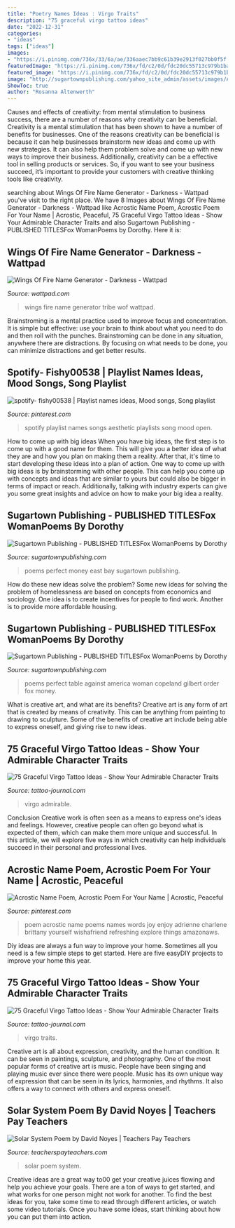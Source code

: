```yaml
---
title: "Poetry Names Ideas : Virgo Traits"
description: "75 graceful virgo tattoo ideas"
date: "2022-12-31"
categories:
- "ideas"
tags: ["ideas"]
images:
- "https://i.pinimg.com/736x/33/6a/ae/336aaec7bb9c61b39e2913f027bb0f5f.jpg"
featuredImage: "https://i.pinimg.com/736x/fd/c2/0d/fdc20dc55713c979b1ba6cb7a10187b3--poem-ideas-acrostic-poems.jpg"
featured_image: "https://i.pinimg.com/736x/fd/c2/0d/fdc20dc55713c979b1ba6cb7a10187b3--poem-ideas-acrostic-poems.jpg"
image: "http://sugartownpublishing.com/yahoo_site_admin/assets/images/At_My_Table_350_dpi.80123040_std.jpg"
ShowToc: true
author: "Rosanna Altenwerth"
---
```



Causes and effects of creativity: from mental stimulation to business success, there are a number of reasons why creativity can be beneficial.
Creativity is a mental stimulation that has been shown to have a number of benefits for businesses. One of the reasons creativity can be beneficial is because it can help businesses brainstorm new ideas and come up with new strategies. It can also help them problem solve and come up with new ways to improve their business. Additionally, creativity can be a effective tool in selling products or services. So, if you want to see your business succeed, it’s important to provide your customers with creative thinking tools like creativity.

	

		
searching about Wings Of Fire Name Generator - Darkness - Wattpad you've visit to the right place. We have 8 Images about Wings Of Fire Name Generator - Darkness - Wattpad like Acrostic Name Poem, Acrostic Poem For Your Name | Acrostic, Peaceful, 75 Graceful Virgo Tattoo Ideas - Show Your Admirable Character Traits and also Sugartown Publishing - PUBLISHED TITLESFox WomanPoems by Dorothy. Here it is:
		
    
## Wings Of Fire Name Generator - Darkness - Wattpad

<img loading=lazy src="https://a.wattpad.com/cover/77610449-352-k892216.jpg" onerror="this.onerror=null;this.src='https://tse2.mm.bing.net/th?id=OIP.MnWgJRpKzwaBpNWhcgtkMwAAAA&amp;pid=15.1';" alt="Wings Of Fire Name Generator - Darkness - Wattpad">

_Source: wattpad.com_

>wings fire name generator tribe wof wattpad. 

	

Brainstroming is a mental practice used to improve focus and concentration. It is simple but effective: use your brain to think about what you need to do and then roll with the punches. Brainstroming can be done in any situation, anywhere there are distractions. By focusing on what needs to be done, you can minimize distractions and get better results.

    
## Spotify- Fishy00538 | Playlist Names Ideas, Mood Songs, Song Playlist

<img loading=lazy src="https://i.pinimg.com/736x/33/6a/ae/336aaec7bb9c61b39e2913f027bb0f5f.jpg" onerror="this.onerror=null;this.src='https://tse4.mm.bing.net/th?id=OIP.TrmOvCOuHv9hpedW-qJmLAHaNK&amp;pid=15.1';" alt="spotify- fishy00538 | Playlist names ideas, Mood songs, Song playlist">

_Source: pinterest.com_

>spotify playlist names songs aesthetic playlists song mood open. 

	

How to come up with big ideas
When you have big ideas, the first step is to come up with a good name for them. This will give you a better idea of what they are and how you plan on making them a reality. After that, it's time to start developing these ideas into a plan of action.
One way to come up with big ideas is by brainstorming with other people. This can help you come up with concepts and ideas that are similar to yours but could also be bigger in terms of impact or reach. Additionally, talking with industry experts can give you some great insights and advice on how to make your big idea a reality.

    
## Sugartown Publishing - PUBLISHED TITLESFox WomanPoems By Dorothy

<img loading=lazy src="http://sugartownpublishing.com/yahoo_site_admin/assets/images/Hart-cover-sm1.45135441_std.jpg" onerror="this.onerror=null;this.src='https://tse1.mm.bing.net/th?id=OIP.sK4jhMR9s20q_eeK6SKTIQAAAA&amp;pid=15.1';" alt="Sugartown Publishing - PUBLISHED TITLESFox WomanPoems by Dorothy">

_Source: sugartownpublishing.com_

>poems perfect money east bay sugartown publishing. 

	

How do these new ideas solve the problem?
Some new ideas for solving the problem of homelessness are based on concepts from economics and sociology. One idea is to create incentives for people to find work. Another is to provide more affordable housing.

    
## Sugartown Publishing - PUBLISHED TITLESFox WomanPoems By Dorothy

<img loading=lazy src="http://sugartownpublishing.com/yahoo_site_admin/assets/images/At_My_Table_350_dpi.80123040_std.jpg" onerror="this.onerror=null;this.src='https://tse1.mm.bing.net/th?id=OIP.Hl83xAOoFi5eY-8AYRIoPQAAAA&amp;pid=15.1';" alt="Sugartown Publishing - PUBLISHED TITLESFox WomanPoems by Dorothy">

_Source: sugartownpublishing.com_

>poems perfect table against america woman copeland gilbert order fox money. 

	

What is creative art, and what are its benefits?
Creative art is any form of art that is created by means of creativity. This can be anything from painting to drawing to sculpture. Some of the benefits of creative art include being able to express oneself, and giving rise to new ideas.

    
## 75 Graceful Virgo Tattoo Ideas - Show Your Admirable Character Traits

<img loading=lazy src="https://tattoo-journal.com/wp-content/uploads/2016/08/Virgo-Tattoo_-8.jpg" onerror="this.onerror=null;this.src='https://tse1.mm.bing.net/th?id=OIP.AuV9NXwV2F_TA94RN4CXvQHaHa&amp;pid=15.1';" alt="75 Graceful Virgo Tattoo Ideas - Show Your Admirable Character Traits">

_Source: tattoo-journal.com_

>virgo admirable. 

	

Conclusion
Creative work is often seen as a means to express one's ideas and feelings. However, creative people can often go beyond what is expected of them, which can make them more unique and successful. In this article, we will explore five ways in which creativity can help individuals succeed in their personal and professional lives.

    
## Acrostic Name Poem, Acrostic Poem For Your Name | Acrostic, Peaceful

<img loading=lazy src="https://i.pinimg.com/736x/fd/c2/0d/fdc20dc55713c979b1ba6cb7a10187b3--poem-ideas-acrostic-poems.jpg" onerror="this.onerror=null;this.src='https://tse1.mm.bing.net/th?id=OIP.0I4R2_tmHrKv2utCdDq6TwAAAA&amp;pid=15.1';" alt="Acrostic Name Poem, Acrostic Poem For Your Name | Acrostic, Peaceful">

_Source: pinterest.com_

>poem acrostic name poems names words joy enjoy adrienne charlene brittany yourself wishafriend refreshing explore things amazonaws. 

	

Diy ideas are always a fun way to improve your home. Sometimes all you need is a few simple steps to get started. Here are five easyDIY projects to improve your home this year.

    
## 75 Graceful Virgo Tattoo Ideas - Show Your Admirable Character Traits

<img loading=lazy src="https://tattoo-journal.com/wp-content/uploads/2016/08/Virgo-Tattoo_-7.jpg" onerror="this.onerror=null;this.src='https://tse2.mm.bing.net/th?id=OIP.ALoxyly0A9cK5JeiO0GFegHaHa&amp;pid=15.1';" alt="75 Graceful Virgo Tattoo Ideas - Show Your Admirable Character Traits">

_Source: tattoo-journal.com_

>virgo traits. 

	

Creative art is all about expression, creativity, and the human condition. It can be seen in paintings, sculpture, and photography. One of the most popular forms of creative art is music. People have been singing and playing music ever since there were people. Music has its own unique way of expression that can be seen in its lyrics, harmonies, and rhythms. It also offers a way to connect with others and express oneself.

    
## Solar System Poem By David Noyes | Teachers Pay Teachers

<img loading=lazy src="https://ecdn.teacherspayteachers.com/thumbitem/Solar-System-Poem-2341162-1460101808/original-2341162-1.jpg" onerror="this.onerror=null;this.src='https://tse3.mm.bing.net/th?id=OIP.deI-Z2IHmd1-k0O42mZOBgAAAA&amp;pid=15.1';" alt="Solar System Poem by David Noyes | Teachers Pay Teachers">

_Source: teacherspayteachers.com_

>solar poem system. 

	

Creative ideas are a great way to00 get your creative juices flowing and help you achieve your goals. There are a ton of ways to get started, and what works for one person might not work for another. To find the best ideas for you, take some time to read through different articles, or watch some video tutorials. Once you have some ideas, start thinking about how you can put them into action.

